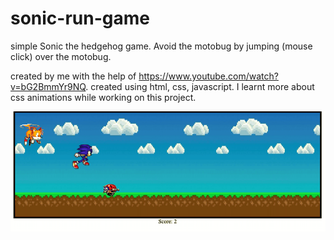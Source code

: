 # sonic-run-game
simple Sonic the hedgehog game. Avoid the motobug by jumping (mouse click) over the motobug.  

created by me with the help of https://www.youtube.com/watch?v=bG2BmmYr9NQ.
created using html, css, javascript. 
I learnt more about css animations while working on this project. 


![my screenshot](screenshot.png)
